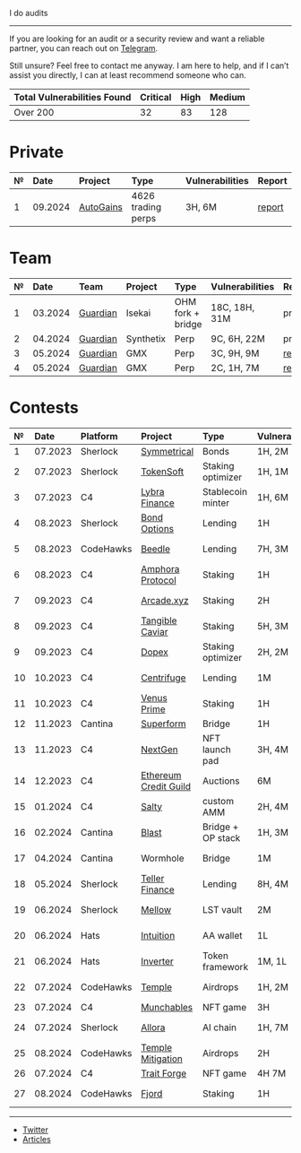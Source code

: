 I do audits

---

If you are looking for an audit or a security review and want a reliable partner, you can reach out on [Telegram](https://t.me/Pyro_0x3b).

Still unsure? Feel free to contact me anyway. I am here to help, and if I can’t assist you directly, I can at least recommend someone who can.

| Total Vulnerabilities Found | Critical | High | Medium |
|:--|:--|:--|:--|
| Over 200 | 32 | 83 | 128  |

# Private 
| № | Date  | Project |  Type | Vulnerabilities | Report |
|:--|:--|:--|:--|:--|:--|
| 1 | 09.2024 | [AutoGains](https://x.com/auto_gains) | 4626 trading perps | 3H, 6M | [report](https://github.com/0x3b33/reports/blob/master/Autogains.pdf)


# Team
| № | Date | Team | Project |  Type | Vulnerabilities | Report |
|:--|:--|:--|:--|:--|:--|:--|
| 1 | 03.2024 | [Guardian](https://guardianaudits.com/) | Isekai | OHM fork + bridge| 18C, 18H, 31M | private |
| 2 | 04.2024 | [Guardian](https://guardianaudits.com/) | Synthetix | Perp | 9C, 6H, 22M | private |
| 3 | 05.2024 | [Guardian](https://guardianaudits.com/) | GMX | Perp | 3C, 9H, 9M | [report](https://github.com/GuardianAudits/Audits/blob/main/GMX/2024-06-14_GMX_Updates_1.pdf) |
| 4 | 05.2024 | [Guardian](https://guardianaudits.com/) | GMX | Perp | 2C, 1H, 7M | [report](https://github.com/GuardianAudits/Audits/blob/main/GMX/2024-06-14_GMX_Updates_2.pdf) |

# Contests 
| № | Date | Platform | Project | Type | Vulnerabilities | Report  | Rank | 
|:--|:--|:--|:--|:--|:--|:--|:--|
| 1 | 07.2023 | Sherlock | [Symmetrical](https://audits.sherlock.xyz/contests/85)| Bonds |  1H, 2M | [report](https://github.com/0x3b33/portfolio/tree/master/sherlock/2023-06-symmetrical/report.md) | - |
| 2 | 07.2023 | Sherlock | [TokenSoft](https://audits.sherlock.xyz/contests/100) | Staking optimizer | 1H, 1M | [report](https://github.com/0x3b33/portfolio/tree/master/sherlock/2023-06-tokensoft/report.md) | - |
| 3 | 07.2023 | C4 | [Lybra Finance](https://code4rena.com/contests/2023-06-lybra-finance#top) | Stablecoin minter | 1H, 6M | [report](https://github.com/0x3b33/portfolio/blob/master/c4/2023-06-lybra/report.md) | Top 5 |
| 4 | 08.2023 | Sherlock | [Bond Options](https://audits.sherlock.xyz/contests/99) | Lending | 1H | [report](https://github.com/0x3b33/portfolio/blob/master/sherlock/2023-06-bond/report.md) | - |
| 5 | 08.2023 | CodeHawks | [Beedle](https://www.codehawks.com/contests/clkbo1fa20009jr08nyyf9wbx) | Lending | 7H, 3M | [report](https://github.com/0x3b33/portfolio/blob/master/codeHawks/2023-07-beedles/report.md) | Top 5 |
| 6 | 08.2023 | C4 | [Amphora Protocol](https://code4rena.com/contests/2023-07-amphora-protocol#top) | Staking | 1H | private | - |
| 7 | 09.2023 | C4 | [Arcade.xyz](https://code4rena.com/contests/2023-07-arcadexyz#top) |  Staking | 2H | [report](https://github.com/0x3b33/portfolio/blob/master/c4/2023-07-arcade/report.md)|  Top 5 |
| 8 | 09.2023 | C4 | [Tangible Caviar](https://code4rena.com/contests/2023-08-tangible-caviar#top) | Staking | 5H, 3M | private | - |
| 9 | 09.2023 | C4 | [Dopex](https://code4rena.com/contests/2023-08-dopex#top) | Staking optimizer | 2H, 2M | [report](https://github.com/0x3b33/portfolio/blob/master/c4/2023-08-dopex/report.md) | - |
| 10 | 10.2023 | C4 | [Centrifuge](https://code4rena.com/contests/2023-09-centrifuge#top) | Lending | 1M | [report](https://github.com/0x3b33/portfolio/blob/master/c4/2023-09-centrifuge/report.md) |  Top 3 |
| 11 | 10.2023 | C4 | [Venus Prime](https://code4rena.com/contests/2023-09-venus-prime#top) | Staking |1H | private | - |
| 12 | 11.2023 | Cantina | [Superform](https://cantina.xyz/competitions/2cd0b038-3e32-4db6-b488-0f85b6f0e49f) | Bridge | 1H | private | - |
| 13 | 11.2023 | C4 | [NextGen](https://code4rena.com/audits/2023-10-nextgen#top) | NFT launch pad | 3H, 4M | [report](https://github.com/0x3b33/portfolio/blob/master/c4/2023-10-nextgen/report.md) | 1st |
| 14 | 12.2023 | C4 | [Ethereum Credit Guild](https://code4rena.com/audits/2023-12-ethereum-credit-guild#top) | Auctions | 6M | [report](https://github.com/0x3b33/portfolio/blob/master/c4/2023-12-ecg/report.md) | Top 10 |
| 15 | 01.2024 | C4 | [Salty](https://code4rena.com/audits/2024-01-saltyio#top) | custom AMM | 2H, 4M | [report](https://code4rena.com/reports/2024-01-salty) | - |
| 16 | 02.2024 | Cantina | [Blast](https://cantina.xyz/competitions/c90131b4-5c7c-4ebc-a1f3-8002d219bfe0) | Bridge + OP stack | 1H, 3M | private | - | 
| 17 | 04.2024 | Cantina | Wormhole | Bridge |  1M | private | Top 5 | 
| 18 | 05.2024 | Sherlock | [Teller Finance](https://audits.sherlock.xyz/contests/295) | Lending |  8H, 4M | [report](https://audits.sherlock.xyz/contests/295/report) | Top 10 |
| 19 | 06.2024 | Sherlock | [Mellow](https://audits.sherlock.xyz/contests/423) | LST vault | 2M | [report](https://audits.sherlock.xyz/contests/423/report) | Top 5 |
| 20 | 06.2024 | Hats | [Intuition](https://app.hats.finance/audit-competitions/intuition-0x538dbadc50cc87b281cd655f1edbc6ebda02a66a/leaderboard) | AA wallet |  1L | private | Top 3 |
| 21 | 06.2024 | Hats | [Inverter](https://app.hats.finance/audit-competitions/inverter-network-0xe47e52c4fea05e555920f1dcdcc6fb8eca103eeb/leaderboard) | Token framework |  1M, 1L | private | Top 10 |
| 22 | 07.2024 | CodeHawks | [Temple](https://codehawks.cyfrin.io/c/clxyjvjkg0007isl3p290etog) | Airdrops | 1H, 2M | [report](https://codehawks.cyfrin.io/c/clxyjvjkg0007isl3p290etog/results?lt=contest&page=1&sc=reward&sj=reward&t=leaderboard) | Top 3 |
| 23 | 07.2024 | C4 | [Munchables](https://code4rena.com/audits/2024-07-munchables#top) | NFT game | 3H | [report](https://code4rena.com/reports/2024-07-munchables) | - |
| 24 | 07.2024 | Sherlock | [Allora](https://audits.sherlock.xyz/contests/454) | AI chain | 1H, 7M | [report](https://audits.sherlock.xyz/contests/454/report) | Top 5 |
| 25 | 08.2024 | CodeHawks | [Temple Mitigation](https://codehawks.cyfrin.io/c/clxyjvjkg0007isl3p290etog) | Airdrops | 2H | private | Top 5 |
| 26 | 07.2024 | C4 | [Trait Forge](https://code4rena.com/audits/2024-07-traitforge) | NFT game | 4H 7M | [report](https://code4rena.com/reports/2024-07-traitforge) | - |
| 27 | 08.2024 | CodeHawks | [Fjord](https://codehawks.cyfrin.io/c/2024-08-fjord) | Staking | 1H | [report](https://codehawks.cyfrin.io/c/2024-08-fjord/results?lt=contest&sc=reward&sj=reward&page=1&t=report) | Top 10 |

---

- [Twitter](https://x.com/0x3b33)
- [Articles](https://mirror.xyz/0x3b338e782859aE11c0B15694bc482a9aFa4A5809)